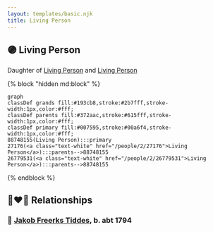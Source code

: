 ```yaml
---
layout: templates/basic.njk
title: Living Person
---
```

## 🟣 Living Person

Daughter of [Living Person](/people/2/26779531) and [Living Person](/people/2/27176)

{% block "hidden md:block" %}
```mermaid
graph
classDef grands fill:#193cb8,stroke:#2b7fff,stroke-width:1px,color:#fff;
classDef parents fill:#372aac,stroke:#615fff,stroke-width:1px,color:#fff;
classDef primary fill:#007595,stroke:#00a6f4,stroke-width:1px,color:#fff;
88748155(Living Person):::primary
27176(<a class="text-white" href="/people/2/27176">Living Person</a>):::parents-->88748155
26779531(<a class="text-white" href="/people/2/26779531">Living Person</a>):::parents-->88748155
```
{% endblock %}

## 👩‍❤️‍👨 Relationships

### 🔵 [Jakob Freerks Tiddes](/people/1/17712576), b. abt 1794
